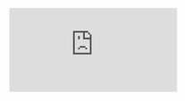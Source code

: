 ![](http://firedpot.com/images/sculptures/20110517-j7qtc6rjq4ujsnp946hax1ff57.jpg!:../sculptures.html)
